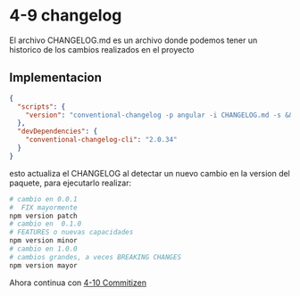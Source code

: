 # 4-9 changelog

El archivo CHANGELOG.md es un archivo donde podemos tener un historico de los cambios realizados en el proyecto

## Implementacion

```json
{
  "scripts": {
    "version": "conventional-changelog -p angular -i CHANGELOG.md -s && git add CHANGELOG.md"
  },
  "devDependencies": {
    "conventional-changelog-cli": "2.0.34"
  }
}
```

esto actualiza el CHANGELOG al detectar un nuevo cambio en la version del paquete, para ejecutarlo realizar:

```bash
# cambio en 0.0.1
#  FIX mayormente
npm version patch
# cambio en  0.1.0
# FEATURES o nuevas capacidades
npm version minor
# cambio en 1.0.0
# cambios grandes, a veces BREAKING CHANGES
npm version mayor
```

Ahora continua con [4-10 Commitizen](4-10-commitizen.md)
